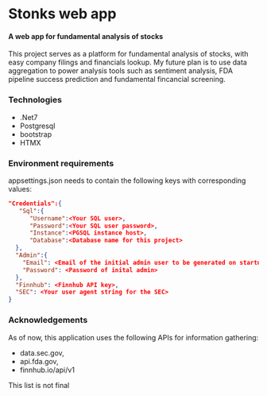 # Stonks web app <NAME PENDING>
#### A web app for fundamental analysis of stocks
This project serves as a platform for fundamental analysis of stocks, with easy company filings and financials lookup.
My future plan is to use data aggregation to power analysis tools such as sentiment analysis, FDA pipeline success prediction and fundamental fincancial screening.

### Technologies
- .Net7
- Postgresql
- bootstrap
- HTMX

### Environment requirements
appsettings.json needs to contain the following keys with corresponding values:
```json
"Credentials":{
   "Sql":{
      "Username":<Your SQL user>,
      "Password":<Your SQL user password>,
      "Instance":<PGSQL instance host>,
      "Database":<Database name for this project>
  },
  "Admin":{
    "Email": <Email of the initial admin user to be generated on startup>,
    "Password": <Password of inital admin>
  },
  "Finnhub": <Finnhub API key>,
  "SEC": <Your user agent string for the SEC>
}
```
### Acknowledgements
As of now, this application uses the following APIs for information gathering:

- data.sec.gov,
- api.fda.gov,
- finnhub.io/api/v1

This list is not final

